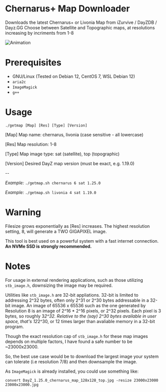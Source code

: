 # Chernarus+ Map Downloader
Downloads the latest Chernarus+ or Livonia Map from iZurvive / DayZDB / Dayz.GG 
Choose between Satellite and Topographic maps, at resolutions increasing by incriments from 1-8

![Animation](https://user-images.githubusercontent.com/3127698/208580587-369eb715-0002-4da2-9047-1493bee4ebf7.gif)

# Prerequisites

- GNU/Linux (Tested on Debian 12, CentOS 7, WSL Debian 12)
- `aria2c`
- `ImageMagick`
- `g++`

# Usage

`./getmap [Map] [Res] [Type] [Version]`

[Map] Map name: chernarus, livonia (case sensitive - all lowercase)

[Res]  Map resolution: 1-8

[Type] Map image type: sat (satellite), top (topographic)

[Version] Desired DayZ map version (must be exact, e.g. 1.19.0)

--

_Example:_ `./getmap.sh chernarus 6 sat 1.25.0`

_Example:_ `./getmap.sh livonia 4 sat 1.19.0`

# Warning

Filesize grows exponentially as [Res] increases. The highest resolution setting, 8, will generate a TWO GIGAPIXEL image.

This tool is best used on a powerful system with a fast internet connection. **An NVMe SSD is strongly recommended.**

# Notes

For usage in external rendering applications, such as those utilizing `stb_image.h`, downsizing the image may be required.

Utilities like `stb_image.h` are 32-bit appliations. 32-bit is limited to addressing 2^32 bytes, often only 2^31 or 2^30 bytes addressable in a 32-bit image.
An image of 65536 x 65536 such as the one generated by Resolution 8 is an image of 2^16 * 2^16 pixels, or 2^32 pixels. Each pixel is 3 bytes, so roughly 3*2^32. 
Relative to the (say) 2^30 bytes available in user space, that's 12*2^30, or 12 times larger than avaliable memory in a 32-bit program.

Though the exact resolution cap of `stb_image.h` for these map images depends on multiple factors, I have found a safe number to be ~23000x23000.

So, the best use case would be to download the largest image your system can tolerate (i.e resolution 7/8) and then downsample the image.

As `ImageMagick` is already installed, you could use something like:

`convert DayZ_1.25.0_chernarus_map_128x128_top.jpg -resize 23000x23000 23000x23000.jpg`


